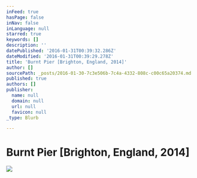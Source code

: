 ```yaml
---
inFeed: true
hasPage: false
inNav: false
inLanguage: null
starred: true
keywords: []
description: ''
datePublished: '2016-01-31T00:39:32.286Z'
dateModified: '2016-01-31T00:39:29.278Z'
title: 'Burnt Pier [Brighton, England, 2014]'
author: []
sourcePath: _posts/2016-01-30-7c3e506b-7c4a-4332-808c-c00c65a20374.md
published: true
authors: []
publisher:
  name: null
  domain: null
  url: null
  favicon: null
_type: Blurb

---
```

# Burnt Pier \[Brighton, England, 2014\]
![](https://the-grid-user-content.s3-us-west-2.amazonaws.com/370b63f5-cc47-4176-baef-c4e7e695f731.jpg)